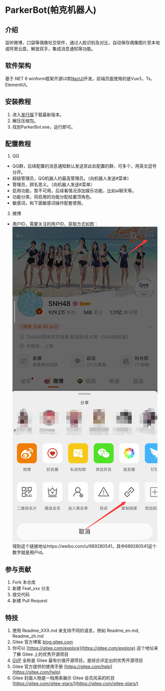 # ParkerBot(帕克机器人)

## 介绍
监听微博，口袋等偶像社交软件，通过人脸识别及对比，自动保存偶像图片至本地或阿里云盘，解放双手，集成消息通知等功能。

## 软件架构
基于.NET 6 winform框架开源UI库[NanUI](https://gitee.com/dotnetchina/NanUI)开发。前端页面使用的是Vue3，Ts，ElementUI。

## 安装教程

1.  进入[发行版](https://gitee.com/jaffoo/ParkerBotV2/releases)下载最新版本。
2.  解压压缩包。
3.  找到ParkerBot.exe，运行即可。

## 配置教程

1.  QQ
- QQ群，后续配置的消息通知默认发送至此处配置的群，可多个，用英文逗号分开。
- 超级管理员，QQ机器人的最高管理员。（向机器人发送#菜单）
- 管理员，顾名思义。（向机器人发送#菜单）
- 启用功能，暂不可用，后续看情况添加娱乐功能，比如ai聊天等。
- 功能分类，将启用的功能分配给置顶角色。
- 敏感词，和下面敏感词操作配套使用。
2.  微博
- 用户ID，需要关注的用户ID，获取方式如图：
![输入图片说明](images/image.png)
得到这个链接地址https://weibo.com/u/689280541，其中689280541这个数字就是用户id。

## 参与贡献

1.  Fork 本仓库
2.  新建 Feat_xxx 分支
3.  提交代码
4.  新建 Pull Request


## 特技

1.  使用 Readme\_XXX.md 来支持不同的语言，例如 Readme\_en.md, Readme\_zh.md
2.  Gitee 官方博客 [blog.gitee.com](https://blog.gitee.com)
3.  你可以 [https://gitee.com/explore](https://gitee.com/explore) 这个地址来了解 Gitee 上的优秀开源项目
4.  [GVP](https://gitee.com/gvp) 全称是 Gitee 最有价值开源项目，是综合评定出的优秀开源项目
5.  Gitee 官方提供的使用手册 [https://gitee.com/help](https://gitee.com/help)
6.  Gitee 封面人物是一档用来展示 Gitee 会员风采的栏目 [https://gitee.com/gitee-stars/](https://gitee.com/gitee-stars/)
